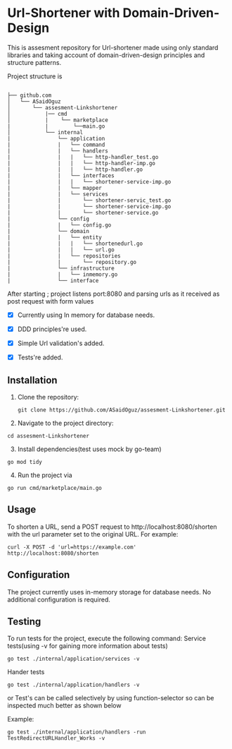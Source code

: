 # Url-Shortener with Domain-Driven-Design

This is assesment repository for Url-shortener made using only standard libraries and taking account of domain-driven-design principles and structure patterns.

Project structure is 

```

├── github.com
│   └── ASaidOguz
│       └── assesment-Linkshortener
│           |── cmd
│           |    └── marketplace
|           |        └──main.go
│           └── internal
|               └── application
|               |   └── command
|               |   └── handlers
|               |   |   └── http-handler_test.go
|               |   |   └── http-handler-imp.go
|               |   |   └── http-handler.go
|               |   └── interfaces
|               |   |   └── shortener-service-imp.go
|               |   └── mapper
|               |   └── services
|               |       └── shortener-servic_test.go
|               |       └── shortener-service-imp.go
|               |       └── shortener-service.go
|               └── config
|               |   └── config.go
|               └── domain
|               |   └── entity
|               |   |   └── shortenedurl.go
|               |   |   └── url.go
|               |   └── repositories
|               |       └── repository.go
|               └── infrastructure
|               |   └── inmemory.go
|               └── interface

```

After starting ; project listens port:8080 and parsing urls as it received as post request with form values 

- [x]  Currently using In memory for database needs.

- [x]  DDD principles're used.

- [x]  Simple Url validation's added. 

- [x]  Tests're added.


## Installation

1. Clone the repository:

   ```
   git clone https://github.com/ASaidOguz/assesment-Linkshortener.git

   ```

2. Navigate to the project directory:
```
cd assesment-Linkshortener

```

3. Install dependencies(test uses mock by go-team)

```
go mod tidy

```

4. Run the project via 

```
go run cmd/marketplace/main.go

```

## Usage

To shorten a URL, send a POST request to http://localhost:8080/shorten with the url parameter set to the original URL. For example:

```
curl -X POST -d 'url=https://example.com' http://localhost:8080/shorten

```

## Configuration
The project currently uses in-memory storage for database needs. No additional configuration is required.

## Testing
To run tests for the project, execute the following command:
Service tests(using -v for gaining more information about tests)

```
go test ./internal/application/services -v
```

Hander tests

```
go test ./internal/application/handlers -v
```

or Test's can be called selectively by using function-selector so can be inspected much better as shown below

Example:

```
go test ./internal/application/handlers -run TestRedirectURLHandler_Works -v

```